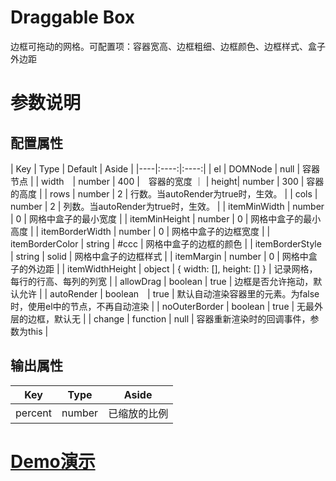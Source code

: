 # Draggable Box
边框可拖动的网格。可配置项：容器宽高、边框粗细、边框颜色、边框样式、盒子外边距

# 参数说明

## 配置属性

| Key | Type | Default | Aside |
|----|:----:|:----:|
| el | DOMNode | null | 容器节点 |
| width　| number | 400 |　容器的宽度 ｜
| height| number | 300 | 容器的高度 |
| rows | number | 2 | 行数。当autoRender为true时，生效。 |
| cols | number | 2 | 列数。当autoRender为true时，生效。 |
| itemMinWidth | number | 0 | 网格中盒子的最小宽度 |
| itemMinHeight | number | 0 | 网格中盒子的最小高度 |
| itemBorderWidth | number | 0 | 网格中盒子的边框宽度 |
| itemBorderColor | string | #ccc | 网格中盒子的边框的颜色 |
| itemBorderStyle | string | solid | 网格中盒子的边框样式 |
| itemMargin | number | 0 | 网格中盒子的外边距 |
| itemWidthHeight | object | { width: [], height: [] } | 记录网格，每行的行高、每列的列宽 |
| allowDrag | boolean | true | 边框是否允许拖动，默认允许 |
| autoRender | boolean　| true | 默认自动渲染容器里的元素。为false时，使用el中的节点，不再自动渲染 |
| noOuterBorder | boolean | true | 无最外层的边框，默认无 |
| change | function | null | 容器重新渲染时的回调事件，参数为this |

## 输出属性

| Key | Type | Aside |
|----|:----:|:----:|
| percent | number | 已缩放的比例 |

# [Demo演示](https://codepen.io/swlws/pen/VwavYNb)
